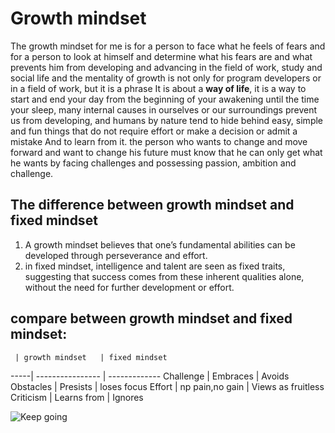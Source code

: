# Growth mindset
The growth mindset for me is for a person to face what he feels of fears and for a person to look at 
himself and determine what his fears are and what prevents him from developing and advancing in the 
field of work, study and social life and the mentality of growth is not only for program developers or in a 
field of work, but it is a phrase It is about a **way of life**, it is a way to start and end your day from the 
beginning of your awakening until the time your sleep, many internal causes in ourselves or our 
surroundings prevent us from developing, and humans by nature tend to hide behind easy, simple and 
fun things that do not require effort or make a decision or admit a mistake And to learn from it.
the person who wants to change and move forward and want to change his future must know that he
can only get what he wants by facing challenges and possessing passion, ambition and challenge.

## The difference between growth mindset and fixed mindset
1. A growth mindset believes that one’s fundamental abilities can be developed through perseverance and effort.
2. in fixed mindset, intelligence and talent are seen as fixed traits, suggesting that success comes from these inherent qualities alone,
   without the need for further development or effort.

## compare between growth mindset and fixed mindset:
     | growth mindset   | fixed mindset
-----| ---------------- | -------------
Challenge | Embraces | Avoids
Obstacles | Presists | loses focus 
Effort | np pain,no gain | Views as fruitless
Criticism | Learns from | Ignores

![Keep going](https://image.shutterstock.com/image-photo/quote-keep-going-over-road-260nw-1505780975.jpg)
